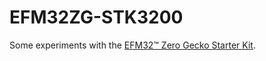 # EFM32ZG-STK3200

Some experiments with the [EFM32™ Zero Gecko Starter Kit]( http://www.silabs.com/products/mcu/32-bit/Pages/efm32zg-stk3200.aspx).
